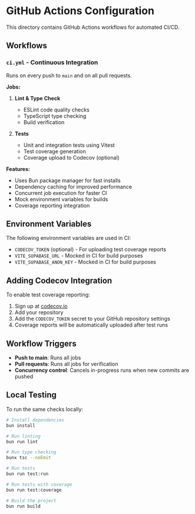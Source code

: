 # GitHub Actions Configuration

This directory contains GitHub Actions workflows for automated CI/CD.

## Workflows

### `ci.yml` - Continuous Integration

Runs on every push to `main` and on all pull requests.

**Jobs:**

1. **Lint & Type Check**
   - ESLint code quality checks
   - TypeScript type checking
   - Build verification

2. **Tests**
   - Unit and integration tests using Vitest
   - Test coverage generation
   - Coverage upload to Codecov (optional)

**Features:**

- Uses Bun package manager for fast installs
- Dependency caching for improved performance
- Concurrent job execution for faster CI
- Mock environment variables for builds
- Coverage reporting integration

## Environment Variables

The following environment variables are used in CI:

- `CODECOV_TOKEN` (optional) - For uploading test coverage reports
- `VITE_SUPABASE_URL` - Mocked in CI for build purposes
- `VITE_SUPABASE_ANON_KEY` - Mocked in CI for build purposes

## Adding Codecov Integration

To enable test coverage reporting:

1. Sign up at [codecov.io](https://codecov.io)
2. Add your repository
3. Add the `CODECOV_TOKEN` secret to your GitHub repository settings
4. Coverage reports will be automatically uploaded after test runs

## Workflow Triggers

- **Push to main**: Runs all jobs
- **Pull requests**: Runs all jobs for verification
- **Concurrency control**: Cancels in-progress runs when new commits are pushed

## Local Testing

To run the same checks locally:

```bash
# Install dependencies
bun install

# Run linting
bun run lint

# Run type checking
bunx tsc --noEmit

# Run tests
bun run test:run

# Run tests with coverage
bun run test:coverage

# Build the project
bun run build
```
